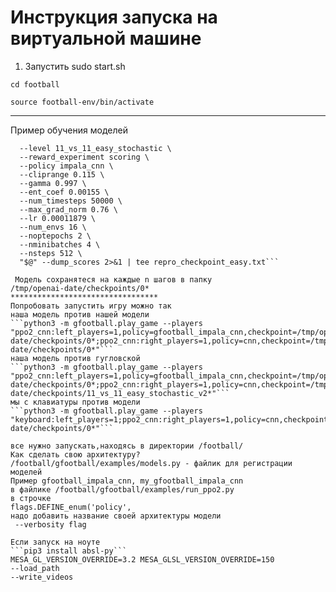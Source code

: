 # Инструкция запуска на виртуальной машине


1) Запустить sudo start.sh

```cd football```


```source football-env/bin/activate```

******************
Пример обучения моделей
```python3 -u -m gfootball.examples.run_ppo2 \
  --level 11_vs_11_easy_stochastic \
  --reward_experiment scoring \
  --policy impala_cnn \
  --cliprange 0.115 \
  --gamma 0.997 \
  --ent_coef 0.00155 \
  --num_timesteps 50000 \
  --max_grad_norm 0.76 \
  --lr 0.00011879 \
  --num_envs 16 \
  --noptepochs 2 \
  --nminibatches 4 \
  --nsteps 512 \
  "$@" --dump_scores 2>&1 | tee repro_checkpoint_easy.txt```
 
 Модель сохранятеся на каждые n шагов в папку 
/tmp/openai-date/checkpoints/0*
*********************************
Попробовать запустить игру можно так
наша модель против нашей модели
```python3 -m gfootball.play_game --players "ppo2_cnn:left_players=1,policy=gfootball_impala_cnn,checkpoint=/tmp/openai-date/checkpoints/0*;ppo2_cnn:right_players=1,policy=cnn,checkpoint=/tmp/openai-date/checkpoints/0*"```
наша модель против гугловской
```python3 -m gfootball.play_game --players "ppo2_cnn:left_players=1,policy=gfootball_impala_cnn,checkpoint=/tmp/openai-date/checkpoints/0*;ppo2_cnn:right_players=1,policy=cnn,checkpoint=/tmp/openai-date/checkpoints/11_vs_11_easy_stochastic_v2*"```
мы с клавиатуры против модели
```python3 -m gfootball.play_game --players "keyboard:left_players=1;ppo2_cnn:right_players=1,policy=cnn,checkpoint=/tmp/openai-date/checkpoints/0*"```

все нужно запускать,находясь в директории /football/
Как сделать свою архитектуру?
/football/gfootball/examples/models.py - файлик для регистрации моделей 
Пример gfootball_impala_cnn, my_gfootball_impala_cnn
в файлике /football/gfootball/examples/run_ppo2.py
в строчке
flags.DEFINE_enum('policy', 
надо добавить название своей архитектуры модели
 --verbosity flag

Если запуск на ноуте
```pip3 install absl-py```
MESA_GL_VERSION_OVERRIDE=3.2 MESA_GLSL_VERSION_OVERRIDE=150
--load_path
--write_videos




